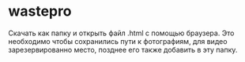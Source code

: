 # wastepro
Скачать как папку и открыть файл .html с помощью браузера. Это необходимо чтобы сохранились пути к фотографиям, для видео зарезервированно место, позднее его также добавить в эту папку.
